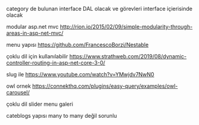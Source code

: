 ﻿category de bulunan interface DAL olacak ve görevleri interface içierisinde olacak 

modular asp.net mvc 
http://rion.io/2015/02/09/simple-modularity-through-areas-in-asp-net-mvc/

menu yapısı 
https://github.com/FrancescoBorzi/Nestable

çoklu dil için kullanılabilir
https://www.strathweb.com/2019/08/dynamic-controller-routing-in-asp-net-core-3-0/

slug ile 
https://www.youtube.com/watch?v=YMwjdv7NwN0


owl ornek 
https://connekthq.com/plugins/easy-query/examples/owl-carousel/

çoklu dil
slider 
menu
galeri


cateblogs yapısı many to many değil sorunlu 